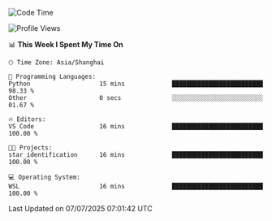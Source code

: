 <!--START_SECTION:waka-->
![Code Time](http://img.shields.io/badge/Code%20Time-3%2C023%20hrs%2035%20mins-blue)

![Profile Views](http://img.shields.io/badge/Profile%20Views-0-blue)

📊 **This Week I Spent My Time On** 

```text
🕑︎ Time Zone: Asia/Shanghai

💬 Programming Languages: 
Python                   15 mins             █████████████████████████   98.33 % 
Other                    0 secs              ░░░░░░░░░░░░░░░░░░░░░░░░░   01.67 % 

🔥 Editors: 
VS Code                  16 mins             █████████████████████████   100.00 % 

🐱‍💻 Projects: 
star_identification      16 mins             █████████████████████████   100.00 % 

💻 Operating System: 
WSL                      16 mins             █████████████████████████   100.00 % 
```


 Last Updated on 07/07/2025 07:01:42 UTC
<!--END_SECTION:waka-->